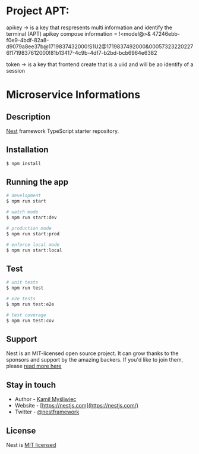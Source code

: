 # Project APT:

apikey -> is a key that respresents multi information and identify the terminal (APT)
          apikey compose information = <datetime>!<model@><datetime>&<serial><uiid>
          47246ebb-f0e9-4bdf-82a8-d9079a8ee37b@1719837432000!S1U2@1719837492000&000573232202276!1719837612000!81b13417-4c9b-4df7-b2bd-bcb6964e6382

token -> is a key that frontend create that is a uiid and will be ao identify of a session



# Microservice Informations

## Description

[Nest](https://github.com/nestjs/nest) framework TypeScript starter repository.

## Installation

```bash
$ npm install
```

## Running the app

```bash
# development
$ npm run start

# watch mode
$ npm run start:dev

# production mode
$ npm run start:prod

# enforce local mode
$ npm run start:local
```

## Test

```bash
# unit tests
$ npm run test

# e2e tests
$ npm run test:e2e

# test coverage
$ npm run test:cov
```

## Support

Nest is an MIT-licensed open source project. It can grow thanks to the sponsors and support by the amazing backers. If you'd like to join them, please [read more here](https://docs.nestjs.com/support)

## Stay in touch

- Author - [Kamil Myśliwiec](https://kamilmysliwiec.com)
- Website - [https://nestjs.com](https://nestjs.com/)
- Twitter - [@nestframework](https://twitter.com/nestframework)

## License

Nest is [MIT licensed](LICENSE)
